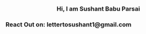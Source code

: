 <h3 align="center">Hi, I am Sushant Babu Parsai</h2>
<h3> React Out on: lettertosushant1@gmail.com</h3>

